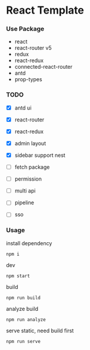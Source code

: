 # React Template

### Use Package

- react
- react-router v5
- redux
- react-redux
- connected-react-router
- antd
- prop-types


### TODO
- [x] antd ui
- [x] react-router
- [x] react-redux
- [x] admin layout
- [x] sidebar support nest
- [ ] fetch package
- [ ] permission
- [ ] multi api
- [ ] pipeline
- [ ] sso


### Usage

install dependency
```shell
npm i
```

dev
```shell
npm start
```

build
```shell
npm run build
```

analyze build
```shell
npm run analyze
```

serve static, need build first
```shell
npm run serve
```